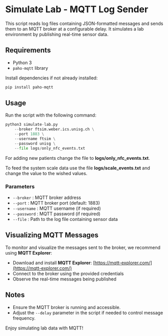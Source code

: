 # Simulate Lab - MQTT Log Sender

This script reads log files containing JSON-formatted messages and sends them to an MQTT broker at a configurable delay. It simulates a lab environment by publishing real-time sensor data.

## Requirements
- Python 3
- `paho-mqtt` library

Install dependencies if not already installed:
```bash
pip install paho-mqtt
```

## Usage
Run the script with the following command:
```python
python3 simulate-lab.py
    --broker ftsim.weber.ics.unisg.ch \
    --port 1883 \
    --username ftsim \
    --password unisg \
    --file logs/only_nfc_events.txt
```

For adding new patients change the file to **logs/only_nfc_events.txt**.

To feed the system scale data use the file **logs/scale_events.txt** and change the value to the wished values.

### Parameters
- `--broker` : MQTT broker address
- `--port` : MQTT broker port (default: 1883)
- `--username` : MQTT username (if required)
- `--password` : MQTT password (if required)
- `--file` : Path to the log file containing sensor data

## Visualizing MQTT Messages
To monitor and visualize the messages sent to the broker, we recommend using **MQTT Explorer**:
- Download and install **MQTT Explorer**: [https://mqtt-explorer.com/](https://mqtt-explorer.com/)
- Connect to the broker using the provided credentials
- Observe the real-time messages being published

## Notes
- Ensure the MQTT broker is running and accessible.
- Adjust the `--delay` parameter in the script if needed to control message frequency.

Enjoy simulating lab data with MQTT!